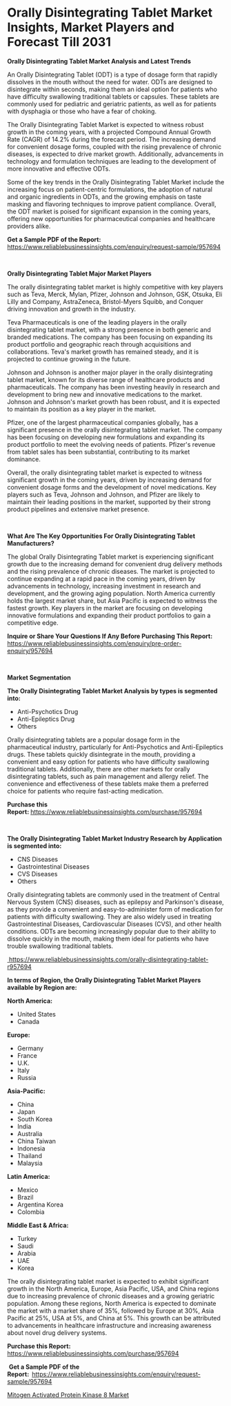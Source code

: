 <p><h1>Orally Disintegrating Tablet Market Insights, Market Players and Forecast Till 2031</h1></p><p><strong>Orally Disintegrating Tablet Market Analysis and Latest Trends</strong></p>
<p><p>An Orally Disintegrating Tablet (ODT) is a type of dosage form that rapidly dissolves in the mouth without the need for water. ODTs are designed to disintegrate within seconds, making them an ideal option for patients who have difficulty swallowing traditional tablets or capsules. These tablets are commonly used for pediatric and geriatric patients, as well as for patients with dysphagia or those who have a fear of choking.</p><p>The Orally Disintegrating Tablet Market is expected to witness robust growth in the coming years, with a projected Compound Annual Growth Rate (CAGR) of 14.2% during the forecast period. The increasing demand for convenient dosage forms, coupled with the rising prevalence of chronic diseases, is expected to drive market growth. Additionally, advancements in technology and formulation techniques are leading to the development of more innovative and effective ODTs.</p><p>Some of the key trends in the Orally Disintegrating Tablet Market include the increasing focus on patient-centric formulations, the adoption of natural and organic ingredients in ODTs, and the growing emphasis on taste masking and flavoring techniques to improve patient compliance. Overall, the ODT market is poised for significant expansion in the coming years, offering new opportunities for pharmaceutical companies and healthcare providers alike.</p></p>
<p><strong>Get a Sample PDF of the Report:&nbsp;</strong> <a href="https://www.reliablebusinessinsights.com/enquiry/request-sample/957694">https://www.reliablebusinessinsights.com/enquiry/request-sample/957694</a></p>
<p>&nbsp;</p>
<p><strong>Orally Disintegrating Tablet Major Market Players</strong></p>
<p><p>The orally disintegrating tablet market is highly competitive with key players such as Teva, Merck, Mylan, Pfizer, Johnson and Johnson, GSK, Otsuka, Eli Lilly and Company, AstraZeneca, Bristol-Myers Squibb, and Conquer driving innovation and growth in the industry.</p><p>Teva Pharmaceuticals is one of the leading players in the orally disintegrating tablet market, with a strong presence in both generic and branded medications. The company has been focusing on expanding its product portfolio and geographic reach through acquisitions and collaborations. Teva's market growth has remained steady, and it is projected to continue growing in the future.</p><p>Johnson and Johnson is another major player in the orally disintegrating tablet market, known for its diverse range of healthcare products and pharmaceuticals. The company has been investing heavily in research and development to bring new and innovative medications to the market. Johnson and Johnson's market growth has been robust, and it is expected to maintain its position as a key player in the market.</p><p>Pfizer, one of the largest pharmaceutical companies globally, has a significant presence in the orally disintegrating tablet market. The company has been focusing on developing new formulations and expanding its product portfolio to meet the evolving needs of patients. Pfizer's revenue from tablet sales has been substantial, contributing to its market dominance.</p><p>Overall, the orally disintegrating tablet market is expected to witness significant growth in the coming years, driven by increasing demand for convenient dosage forms and the development of novel medications. Key players such as Teva, Johnson and Johnson, and Pfizer are likely to maintain their leading positions in the market, supported by their strong product pipelines and extensive market presence.</p></p>
<p>&nbsp;</p>
<p><strong>What Are The Key Opportunities For Orally Disintegrating Tablet Manufacturers?</strong></p>
<p><p>The global Orally Disintegrating Tablet market is experiencing significant growth due to the increasing demand for convenient drug delivery methods and the rising prevalence of chronic diseases. The market is projected to continue expanding at a rapid pace in the coming years, driven by advancements in technology, increasing investment in research and development, and the growing aging population. North America currently holds the largest market share, but Asia Pacific is expected to witness the fastest growth. Key players in the market are focusing on developing innovative formulations and expanding their product portfolios to gain a competitive edge.</p></p>
<p><strong>Inquire or Share Your Questions If Any Before Purchasing This Report:</strong> <a href="https://www.reliablebusinessinsights.com/enquiry/pre-order-enquiry/957694">https://www.reliablebusinessinsights.com/enquiry/pre-order-enquiry/957694</a></p>
<p>&nbsp;</p>
<p><strong>Market Segmentation</strong></p>
<p><strong>The Orally Disintegrating Tablet Market Analysis by types is segmented into:</strong></p>
<p><ul><li>Anti-Psychotics Drug</li><li>Anti-Epileptics Drug</li><li>Others</li></ul></p>
<p><p>Orally disintegrating tablets are a popular dosage form in the pharmaceutical industry, particularly for Anti-Psychotics and Anti-Epileptics drugs. These tablets quickly disintegrate in the mouth, providing a convenient and easy option for patients who have difficulty swallowing traditional tablets. Additionally, there are other markets for orally disintegrating tablets, such as pain management and allergy relief. The convenience and effectiveness of these tablets make them a preferred choice for patients who require fast-acting medication.</p></p>
<p><strong>Purchase this Report:&nbsp;</strong><a href="https://www.reliablebusinessinsights.com/purchase/957694">https://www.reliablebusinessinsights.com/purchase/957694</a></p>
<p>&nbsp;</p>
<p><strong>The Orally Disintegrating Tablet Market Industry Research by Application is segmented into:</strong></p>
<p><ul><li>CNS Diseases</li><li>Gastrointestinal Diseases</li><li>CVS Diseases</li><li>Others</li></ul></p>
<p><p>Orally disintegrating tablets are commonly used in the treatment of Central Nervous System (CNS) diseases, such as epilepsy and Parkinson's disease, as they provide a convenient and easy-to-administer form of medication for patients with difficulty swallowing. They are also widely used in treating Gastrointestinal Diseases, Cardiovascular Diseases (CVS), and other health conditions. ODTs are becoming increasingly popular due to their ability to dissolve quickly in the mouth, making them ideal for patients who have trouble swallowing traditional tablets.</p></p>
<p><a href="https://www.reliablebusinessinsights.com/orally-disintegrating-tablet-r957694">&nbsp;https://www.reliablebusinessinsights.com/orally-disintegrating-tablet-r957694</a></p>
<p><strong>In terms of Region, the Orally Disintegrating Tablet Market Players available by Region are:</strong></p>
<p>
    <p> <strong> North America: </strong>
        <ul>
            <li>United States</li>
            <li>Canada</li>
        </ul>
        </p> 
    <p> <strong> Europe: </strong>
        <ul>
            <li>Germany</li>
            <li>France</li>
            <li>U.K.</li>
            <li>Italy</li>
            <li>Russia</li>
        </ul>
        </p> 
    <p> <strong> Asia-Pacific: </strong>
        <ul>
            <li>China</li>
            <li>Japan</li>
            <li>South Korea</li>
            <li>India</li>
            <li>Australia</li>
            <li>China Taiwan</li>
            <li>Indonesia</li>
            <li>Thailand</li>
            <li>Malaysia</li>
        </ul>
        </p> 
    <p> <strong> Latin America: </strong>
        <ul>
            <li>Mexico</li>
            <li>Brazil</li>
            <li>Argentina Korea</li>
            <li>Colombia</li>
        </ul>
        </p> 
    <p> <strong> Middle East & Africa: </strong>
        <ul>
            <li>Turkey</li>
            <li>Saudi</li>
            <li>Arabia</li>
            <li>UAE</li>
            <li>Korea</li>
        </ul>
    </p>
    </p>
<p><p>The orally disintegrating tablet market is expected to exhibit significant growth in the North America, Europe, Asia Pacific, USA, and China regions due to increasing prevalence of chronic diseases and a growing geriatric population. Among these regions, North America is expected to dominate the market with a market share of 35%, followed by Europe at 30%, Asia Pacific at 25%, USA at 5%, and China at 5%. This growth can be attributed to advancements in healthcare infrastructure and increasing awareness about novel drug delivery systems.</p></p>
<p><strong>Purchase this Report: </strong><a href="https://www.reliablebusinessinsights.com/purchase/957694">https://www.reliablebusinessinsights.com/purchase/957694</a></p>
<p>&nbsp;<strong>Get a Sample PDF of the Report:&nbsp;&nbsp;</strong><a href="https://www.reliablebusinessinsights.com/enquiry/request-sample/957694">https://www.reliablebusinessinsights.com/enquiry/request-sample/957694</a></p>
<p><strong></strong></p>
<p><p><a href="https://github.com/SheilaBruen2023/Market-Research-Report-List-2/blob/main/mitogen-activated-protein-kinase-8-market.md">Mitogen Activated Protein Kinase 8 Market</a></p></p>